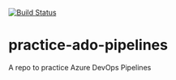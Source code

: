 [![Build Status](https://dev.azure.com/sigurdsonbrian/DTE/_apis/build/status/brian-sigurdson.python-sample-vscode-flask-tutorial?branchName=master)](https://dev.azure.com/sigurdsonbrian/DTE/_build/latest?definitionId=1&branchName=master)

# practice-ado-pipelines
A repo to practice Azure DevOps Pipelines
